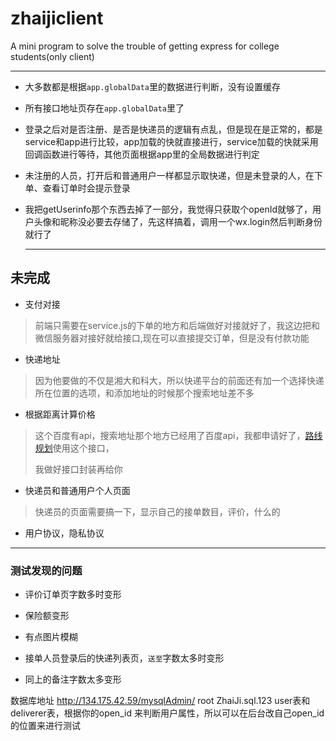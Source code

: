 # zhaijiclient
A mini program to solve the trouble of getting express for college students(only client)


---

- 大多数都是根据`app.globalData`里的数据进行判断，没有设置缓存

- 所有接口地址页存在`app.globalData`里了

- 登录之后对是否注册、是否是快递员的逻辑有点乱，但是现在是正常的，都是service和app进行比较，app加载的快就直接进行，service加载的快就采用回调函数进行等待，其他页面根据app里的全局数据进行判定

- 未注册的人员，打开后和普通用户一样都显示取快递，但是未登录的人，在下单、查看订单时会提示登录

- 我把getUserinfo那个东西去掉了一部分，我觉得只获取个openId就够了，用户头像和昵称没必要去存储了，先这样搞着，调用一个wx.login然后判断身份就行了

  ------

## 

## 未完成

- 支付对接

> 前端只需要在service.js的下单的地方和后端做好对接就好了，我这边把和微信服务器对接好就给接口,现在可以直接提交订单，但是没有付款功能

- 快递地址

> 因为他要做的不仅是湘大和科大，所以快递平台的前面还有加一个选择快递所在位置的选项，和添加地址的时候那个搜索地址差不多

- 根据距离计算价格

> 这个百度有api，搜索地址那个地方已经用了百度api，我都申请好了，[路线规划](http://lbsyun.baidu.com/index.php?title=webapi/direction-api-v2)使用这个接口，
>
> 我做好接口封装再给你

- 快递员和普通用户个人页面

> 快递员的页面需要搞一下，显示自己的接单数目，评价，什么的

- 用户协议，隐私协议

------

### 测试发现的问题

- 评价订单页字数多时变形

- 保险额变形
- 有点图片模糊
- 接单人员登录后的快递列表页，`送至`字数太多时变形
- 同上的备注字数太多变形


数据库地址
http://134.175.42.59/mysqlAdmin/
root
ZhaiJi.sql.123
user表和deliverer表，根据你的open_id 来判断用户属性，所以可以在后台改自己open_id的位置来进行测试
